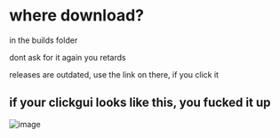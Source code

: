 # where download?

in the builds folder

dont ask for it again you retards

releases are outdated, use the link on there, if you click it

## if your clickgui looks like this, you fucked it up

![image](https://user-images.githubusercontent.com/80022388/127568588-56fb5c5b-bec0-41f6-99f1-4deb87f7ab1a.png)
